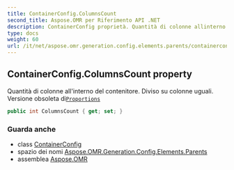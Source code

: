 ```yaml
---
title: ContainerConfig.ColumnsCount
second_title: Aspose.OMR per Riferimento API .NET
description: ContainerConfig proprietà. Quantità di colonne allinterno del contenitore. Diviso su colonne uguali. Versione obsoleta diProportions
type: docs
weight: 60
url: /it/net/aspose.omr.generation.config.elements.parents/containerconfig/columnscount/
---
```

## ContainerConfig.ColumnsCount property

Quantità di colonne all'interno del contenitore. Diviso su colonne uguali. Versione obsoleta di[`Proportions`](../proportions/)

```csharp
public int ColumnsCount { get; set; }
```

### Guarda anche

* class [ContainerConfig](../)
* spazio dei nomi [Aspose.OMR.Generation.Config.Elements.Parents](../../containerconfig/)
* assemblea [Aspose.OMR](../../../)


